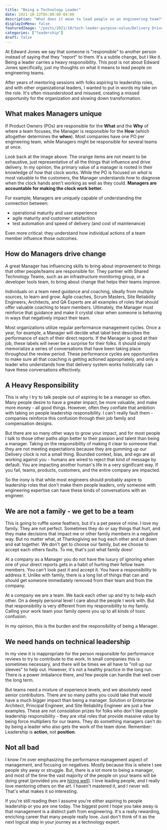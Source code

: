 ```yaml
---
title: "Being a Technology Leader"
date: 2021-10-22T05:00:00-04:00
description: "What does it mean to lead people on an engineering team?"
displayInMenu: false
featuredImage: "/posts/2021/10/tech-leader-purpose-value/Delivery Drivers.png"
categories: ["leadership"]
draft: false
---
```

At Edward Jones we say that someone is "responsible" to another person instead of saying that they "report" to them.  It's a subtle change, but I like it.  Being a leader carries a heavy responsibility. This post is not about Edward Jones specifically, just my thoughts on what it means to lead people on engineering teams.

After years of mentoring sessions with folks aspiring to leadership roles, and with other organizational leaders, I wanted to put in words my take on the role. It's often misunderstood and misused, creating a missed opportunity for the organization and slowing down transformation.

## What makes Managers unique
If Product Owners (POs) are responsible for the **What** and the **Why** of where a team focuses, the Manager is responsible for the **How** (which altogether determines the **when**).  Most companies have one PO per engineering team, while Managers might be responsible for several teams at once.

Look back at the image above. The orange items are not meant to be exhaustive, just representative of all the things that influence and drive delivery. In my opinion, the primary value of a manager is rooted in their knowledge of how that clock works. While the PO is focused on *what* is most valuable to the customers, the Manager understands *how* to diagnose when the clock hands aren't working as well as they could. **Managers are accountable for making the clock work better.**

For example, Managers are uniquely capable of understanding the connection between:

- operational maturity and user experience
- agile maturity and customer satisfaction
- test automation and speed of delivery (and cost of maintenance)

Even more critical: they understand how individual actions of a team member influence those outcomes.

## How do Managers drive change
A great Manager has influencing skills to bring about improvement to things that other people/teams are responsible for. They partner with Shared Technology Teams, such as an infrastructure monitoring group, or a developer tools team, to bring about change that helps their teams improve.

Individuals on a team need guidance and coaching, ideally from multiple sources, to learn and grow. Agile coaches, Scrum Masters, Site Reliability Engineers, Architects, and QA Experts are all examples of roles that should offer valuable coaching to team members. Ultimately, the Manager must reinforce that guidance and make it crystal clear when someone is behaving in ways that negatively impact their team.

Most organizations utilize regular performance management cycles. Once a year, for example, a Manager will decide what label best describes the performance of each of their direct reports.  If the Manager is good at their job, these labels will never be a surprise for their folks. It should simply memorialize a series of conversations that have been taking place throughout the review period. These performance cycles are opportunities to make sure all that coaching is getting actioned appropriately, and only a leader who understands how that delivery system works holistically can have these conversations effectively.

## A Heavy Responsibility
This is why I try to talk people out of aspiring to be a manager so often. Many people desire to have a greater impact, be more valuable, and make more money - all good things.  However, often they conflate that ambition with taking on people leadership responsibility. I can't really fault them - companies reinforce this confusion through their job family and compensation designs.

But there are so many other ways to grow your impact, and for most people I talk to those other paths align better to their passion and talent than being a manager. Taking on the responsibility of making it clear to someone that they are not meeting expectations because they are gumming up our Delivery clock is not a small thing. Bounded context, bias, and ego are all working against you - humans are wired to reject that kind of message by default. You are impacting another human's life in a very significant way. If you fail, teams, products, customers, and the entire company are impacted.

So the irony is that while most engineers should probably aspire to leadership roles that don't make them people leaders, only someone with engineering expertise can have these kinds of conversations with an engineer.

## We are not a family - we get to be a team
This is going to ruffle some feathers, but it's a pet peeve of mine. I love my family. They are not perfect. Sometimes they do or say things that hurt, and they make decisions that impact me or other family members in a negative way. But no matter what, at Thanksgiving we hug each other and sit down and eat together. We don't get to choose our family, but we choose to accept each others faults. To me, that's just what family does!

At a company as a Manager you do not have the luxury of ignoring when one of your direct reports gets in a habit of hurting their fellow team members. You can't look past it and accept it. You have a responsibility to address it. Unlike with family, there is a long list of things that can and should get someone immediately removed from their team and from the company.

At a company we are a team. We back each other up and try to help each other. On a deeply personal level I care about the people I work with. But that responsibility is very different from my responsibility to my family. Calling your work team your family opens you up to all kinds of toxic confusion.

In my opinion, this is the burden and the responsibility of being a Manager.

## We need hands on technical leadership
In my view it is inappropriate for the person responsible for performance reviews to try to contribute to the work. In small companies this is sometimes necessary, and there will be times we all have to "roll up our sleeves" to help out. However, it's not a healthy practice in the long run. There is a power imbalance there, and few people can handle that well over the long term.

But teams need a mixture of experience levels, and we absolutely need senior contributors. There are so many paths you could take that would have a much bigger impact than being a manager. Solution or Enterprise Architect, Principal Engineer, and Site Reliability Engineer are just a few examples. These are not consolation prizes for folks who don't like people leadership responsibility - they are vital roles that provide massive value by being force multipliers for our teams. They do something managers can't do by being a leader who also gets the work of the team done. Remember: Leadership is **action**, not **position**.

## Not all bad
I know I'm over emphasizing the performance management aspect of management, and focusing on negatives. Mostly because this is where I see people shy away or struggle. But, there is a lot more to being a manager, and most of the time the vast majority of the people on your teams will be doing great (provided you are [hiring well](/posts/2019/04/dont-hire-for-skills/)). I love leading people, and I really love mentoring others on the art. I haven't mastered it, and I never will. That's what makes it so interesting.

If you're still reading then I assume you're either aspiring to people leadership or you are one today. The biggest point I hope you take away is that management is a distinct path from engineering. It's a really rewarding, enriching career that many people really love. Just don't think of it as the next logical step in your journey as a technology expert.

